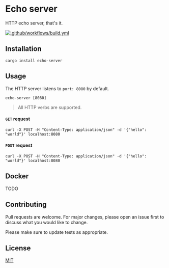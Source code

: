 # Echo server

HTTP echo server, that's it.

[![.github/workflows/build.yml](https://github.com/Swaagie/echo-server/actions/workflows/build.yml/badge.svg)](https://github.com/Swaagie/echo-server/actions/workflows/build.yml)

## Installation

```console
cargo install echo-server
```

## Usage

The HTTP server listens to `port: 8080` by default.

```console
echo-server [8080]
```

> All HTTP verbs are supported.

#### `GET` request

```console
curl -X POST -H "Content-Type: application/json" -d '{"hello": "world"}' localhost:8080
```

#### `POST` request

```console
curl -X POST -H "Content-Type: application/json" -d '{"hello": "world"}' localhost:8080
```

## Docker

TODO

## Contributing

Pull requests are welcome. For major changes, please open an issue first to discuss what you would like to change.

Please make sure to update tests as appropriate.

## License

[MIT](https://choosealicense.com/licenses/mit/)